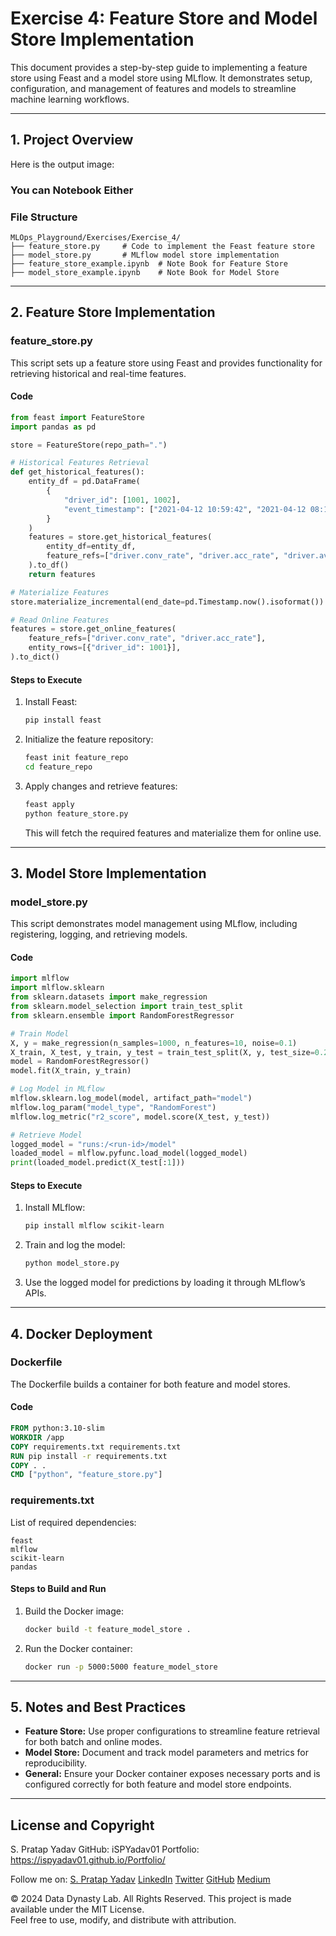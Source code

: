 # Exercise 4: Feature Store and Model Store Implementation

This document provides a step-by-step guide to implementing a feature store using Feast and a model store using MLflow. It demonstrates setup, configuration, and management of features and models to streamline machine learning workflows.

---

## **1. Project Overview**

Here is the output image:
<!--  -->

### You can Notebook Either

### **File Structure**
```plaintext
MLOps_Playground/Exercises/Exercise_4/
├── feature_store.py     # Code to implement the Feast feature store
├── model_store.py       # MLflow model store implementation
├── feature_store_example.ipynb  # Note Book for Feature Store
├── model_store_example.ipynb    # Note Book for Model Store
```

---

## **2. Feature Store Implementation**

### **feature_store.py**
This script sets up a feature store using Feast and provides functionality for retrieving historical and real-time features.

#### **Code**
```python
from feast import FeatureStore
import pandas as pd

store = FeatureStore(repo_path=".")

# Historical Features Retrieval
def get_historical_features():
    entity_df = pd.DataFrame(
        {
            "driver_id": [1001, 1002],
            "event_timestamp": ["2021-04-12 10:59:42", "2021-04-12 08:12:10"],
        }
    )
    features = store.get_historical_features(
        entity_df=entity_df,
        feature_refs=["driver.conv_rate", "driver.acc_rate", "driver.avg_daily_trips"],
    ).to_df()
    return features

# Materialize Features
store.materialize_incremental(end_date=pd.Timestamp.now().isoformat())

# Read Online Features
features = store.get_online_features(
    feature_refs=["driver.conv_rate", "driver.acc_rate"],
    entity_rows=[{"driver_id": 1001}],
).to_dict()
```

#### **Steps to Execute**
1. Install Feast:
   ```bash
   pip install feast
   ```
2. Initialize the feature repository:
   ```bash
   feast init feature_repo
   cd feature_repo
   ```
3. Apply changes and retrieve features:
   ```bash
   feast apply
   python feature_store.py
   ```

   This will fetch the required features and materialize them for online use.

---

## **3. Model Store Implementation**

### **model_store.py**
This script demonstrates model management using MLflow, including registering, logging, and retrieving models.

#### **Code**
```python
import mlflow
import mlflow.sklearn
from sklearn.datasets import make_regression
from sklearn.model_selection import train_test_split
from sklearn.ensemble import RandomForestRegressor

# Train Model
X, y = make_regression(n_samples=1000, n_features=10, noise=0.1)
X_train, X_test, y_train, y_test = train_test_split(X, y, test_size=0.2, random_state=42)
model = RandomForestRegressor()
model.fit(X_train, y_train)

# Log Model in MLflow
mlflow.sklearn.log_model(model, artifact_path="model")
mlflow.log_param("model_type", "RandomForest")
mlflow.log_metric("r2_score", model.score(X_test, y_test))

# Retrieve Model
logged_model = "runs:/<run-id>/model"
loaded_model = mlflow.pyfunc.load_model(logged_model)
print(loaded_model.predict(X_test[:1]))
```

#### **Steps to Execute**
1. Install MLflow:
   ```bash
   pip install mlflow scikit-learn
   ```
2. Train and log the model:
   ```bash
   python model_store.py
   ```
3. Use the logged model for predictions by loading it through MLflow’s APIs.

---

## **4. Docker Deployment**

### **Dockerfile**
The Dockerfile builds a container for both feature and model stores.

#### **Code**
```dockerfile
FROM python:3.10-slim
WORKDIR /app
COPY requirements.txt requirements.txt
RUN pip install -r requirements.txt
COPY . .
CMD ["python", "feature_store.py"]
```

### **requirements.txt**
List of required dependencies:
```
feast
mlflow
scikit-learn
pandas
```

#### **Steps to Build and Run**
1. Build the Docker image:
   ```bash
   docker build -t feature_model_store .
   ```
2. Run the Docker container:
   ```bash
   docker run -p 5000:5000 feature_model_store
   ```

---

## **5. Notes and Best Practices**
- **Feature Store:** Use proper configurations to streamline feature retrieval for both batch and online modes.
- **Model Store:** Document and track model parameters and metrics for reproducibility.
- **General:** Ensure your Docker container exposes necessary ports and is configured correctly for both feature and model store endpoints.

---

## **License and Copyright**
S. Pratap Yadav
GitHub: iSPYadav01
Portfolio: https://ispyadav01.github.io/Portfolio/

Follow me on:
[S. Pratap Yadav](https://ispyadav01.github.io/Portfolio/)
[LinkedIn](https://www.linkedin.com/in/iSPYadav01)
[Twitter](https://twitter.com/iSPYadav01)
[GitHub](https://github.com/iSPYadav01)
[Medium](https://medium.com/@ispyadav01)

© 2024 Data Dynasty Lab. All Rights Reserved.
This project is made available under the MIT License.  
Feel free to use, modify, and distribute with attribution.

